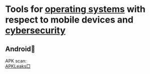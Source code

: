 
# Tools for [operating systems](https://trendless.tech/os/) with respect to mobile devices and [cybersecurity](https://trendless.tech/cysec/)

## Android🤖

APK scan:  
[APKLeaks□](https://github.com/dwisiswant0/apkleaks)
